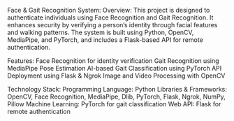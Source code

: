 Face & Gait Recognition System:
Overview:
This project is designed to authenticate individuals using Face Recognition and Gait Recognition. It enhances security by verifying a person’s identity through facial features and walking patterns. The system is built using Python, OpenCV, MediaPipe, and PyTorch, and includes a Flask-based API for remote authentication.

Features:
Face Recognition for identity verification
Gait Recognition using MediaPipe Pose Estimation
AI-based Gait Classification using PyTorch
API Deployment using Flask & Ngrok
Image and Video Processing with OpenCV

Technology Stack:
Programming Language: Python
Libraries & Frameworks: OpenCV, Face Recognition, MediaPipe, Dlib, PyTorch, Flask, Ngrok, NumPy, Pillow
Machine Learning: PyTorch for gait classification
Web API: Flask for remote authentication
